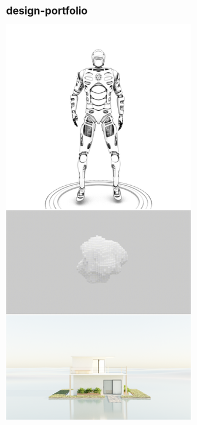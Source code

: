 # design-portfolio


![App Screenshot](robot.png)
![App Screenshot](block_mp4.gif)
![App Screenshot](architectural_visualization.png)
